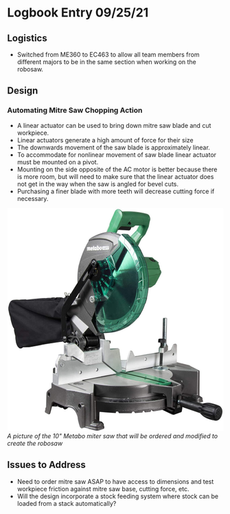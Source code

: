 # Logbook Entry 09/25/21

## Logistics
- Switched from ME360 to EC463 to allow all team members from different majors to be in the same section when working on the robosaw.

## Design

### Automating Mitre Saw Chopping Action
- A linear actuator can be used to bring down mitre saw blade and cut workpiece.
- Linear actuators generate a high amount of force for their size
- The downwards movement of the saw blade is approximately linear.
- To accommodate for nonlinear movement of saw blade linear actuator must be mounted on a pivot.
- Mounting on the side opposite of the AC motor is better because there is more room, but will need to make sure that the linear actuator does not get in the way when the saw is angled for bevel cuts.
- Purchasing a finer blade with more teeth will decrease cutting force if necessary.

![A picture of the 10" Metabo miter saw that will be ordered and modified to create the robosaw](./images/metabo_miter_saw.jpg)
*A picture of the 10" Metabo miter saw that will be ordered and modified to create the robosaw*

## Issues to Address
- Need to order mitre saw ASAP to have access to dimensions and test workpiece friction against mitre saw base, cutting force, etc.
- Will the design incorporate a stock feeding system where stock can be loaded from a stack automatically?